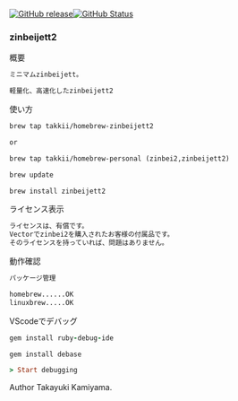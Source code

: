 [![GitHub release](https://img.shields.io/github/release/takkii/zinbeijett2.svg?style=flat)](GitHub)[![GitHub Status](https://img.shields.io/github/last-commit/takkii/zinbeijett2.svg?style=flat)](GitHub)

### zinbeijett2

概要

```txt
ミニマムzinbeijett。

軽量化、高速化したzinbeijett2
```

使い方

```txt
brew tap takkii/homebrew-zinbeijett2

or

brew tap takkii/homebrew-personal (zinbei2,zinbeijett2)

brew update

brew install zinbeijett2
```

ライセンス表示

```txt
ライセンスは、有償です。
Vectorでzinbei2を購入されたお客様の付属品です。
そのライセンスを持っていれば、問題はありません。
```

動作確認

```txt
パッケージ管理

homebrew......OK
linuxbrew.....OK
```

VScodeでデバッグ

```ruby
gem install ruby-debug-ide

gem install debase

> Start debugging
```

Author Takayuki Kamiyama.
